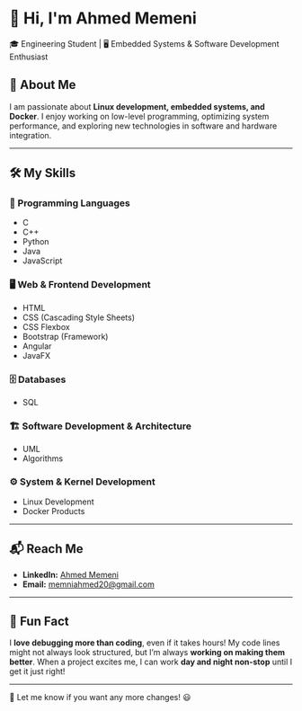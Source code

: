 # 👋 Hi, I'm Ahmed Memeni  
🎓 Engineering Student | 🖥️ Embedded Systems & Software Development Enthusiast  

## 🚀 About Me  
I am passionate about **Linux development, embedded systems, and Docker**. I enjoy working on low-level programming, optimizing system performance, and exploring new technologies in software and hardware integration.  

---

## 🛠️ My Skills  

### 📌 Programming Languages  
- C  
- C++  
- Python  
- Java  
- JavaScript  

### 🖥️ Web & Frontend Development  
- HTML  
- CSS (Cascading Style Sheets)  
- CSS Flexbox  
- Bootstrap (Framework)  
- Angular  
- JavaFX  

### 🗄️ Databases  
- SQL  

### 🏗️ Software Development & Architecture  
- UML  
- Algorithms  

### ⚙️ System & Kernel Development  
- Linux Development  
- Docker Products  

---

## 📬 Reach Me  
- **LinkedIn:** [Ahmed Memeni](https://www.linkedin.com/in/ahmed-memni-748630290/)  
- **Email:** memniahmed20@gmail.com  

---

## 🎉 Fun Fact  
I **love debugging more than coding**, even if it takes hours! My code lines might not always look structured, but I’m always **working on making them better**. When a project excites me, I can work **day and night non-stop** until I get it just right!  

---

🚀 Let me know if you want any more changes! 😃  
